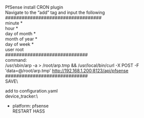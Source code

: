 PfSense install CRON plugin\
Navigate to the “add” tag and input the following\
###################################\
minute *\
hour *\
day of month *\
month of year *\
day of week *\
user root\
##############################\
command:\
/usr/sbin/arp -a > /root/arp.tmp && /usr/local/bin/curl -X POST -F 'data=@/root/arp.tmp' http://192.168.1.200:8123/api/pfsense \
##############################\
SAVE\

add to configuration.yaml\
device_tracker:\
  - platform: pfsense\
RESTART HASS

